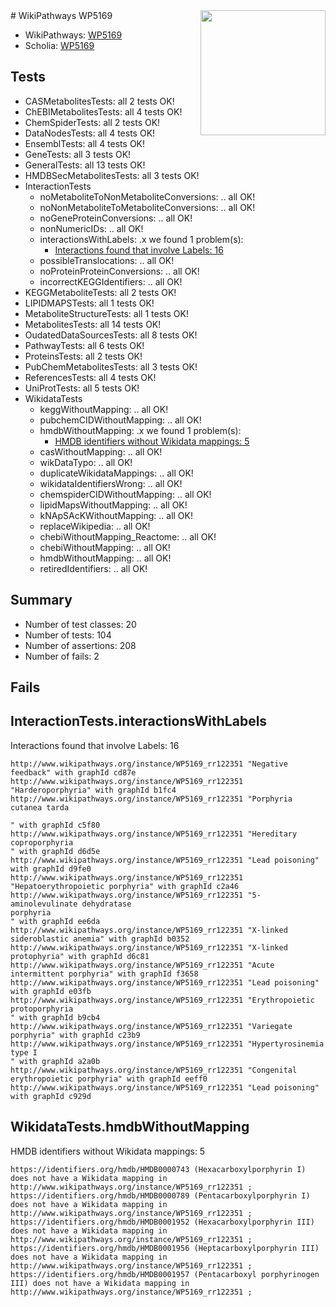 <img style="float: right; width: 200px" src="https://upload.wikimedia.org/wikipedia/commons/thumb/8/83/Wplogo_with_text_500.png/640px-Wplogo_with_text_500.png" />
# WikiPathways WP5169

* WikiPathways: [WP5169](https://wikipathways.org/pathways/WP5169)
* Scholia: [WP5169](https://scholia.toolforge.org/wikipathways/WP5169)
## Tests
* CASMetabolitesTests: all 2 tests OK!
* ChEBIMetabolitesTests: all 4 tests OK!
* ChemSpiderTests: all 2 tests OK!
* DataNodesTests: all 4 tests OK!
* EnsemblTests: all 4 tests OK!
* GeneTests: all 3 tests OK!
* GeneralTests: all 13 tests OK!
* HMDBSecMetabolitesTests: all 3 tests OK!
* InteractionTests
    * noMetaboliteToNonMetaboliteConversions: .. all OK!
    * noNonMetaboliteToMetaboliteConversions: .. all OK!
    * noGeneProteinConversions: .. all OK!
    * nonNumericIDs: .. all OK!
    * interactionsWithLabels: .x we found 1 problem(s):
        * [Interactions found that involve Labels: 16](#fe97a8be)
    * possibleTranslocations: .. all OK!
    * noProteinProteinConversions: .. all OK!
    * incorrectKEGGIdentifiers: .. all OK!
* KEGGMetaboliteTests: all 2 tests OK!
* LIPIDMAPSTests: all 1 tests OK!
* MetaboliteStructureTests: all 1 tests OK!
* MetabolitesTests: all 14 tests OK!
* OudatedDataSourcesTests: all 8 tests OK!
* PathwayTests: all 6 tests OK!
* ProteinsTests: all 2 tests OK!
* PubChemMetabolitesTests: all 3 tests OK!
* ReferencesTests: all 4 tests OK!
* UniProtTests: all 5 tests OK!
* WikidataTests
    * keggWithoutMapping: .. all OK!
    * pubchemCIDWithoutMapping: .. all OK!
    * hmdbWithoutMapping: .x we found 1 problem(s):
        * [HMDB identifiers without Wikidata mappings: 5](#8860e69f)
    * casWithoutMapping: .. all OK!
    * wikDataTypo: .. all OK!
    * duplicateWikidataMappings: .. all OK!
    * wikidataIdentifiersWrong: .. all OK!
    * chemspiderCIDWithoutMapping: .. all OK!
    * lipidMapsWithoutMapping: .. all OK!
    * kNApSAcKWithoutMapping: .. all OK!
    * replaceWikipedia: .. all OK!
    * chebiWithoutMapping_Reactome: .. all OK!
    * chebiWithoutMapping: .. all OK!
    * hmdbWithoutMapping: .. all OK!
    * retiredIdentifiers: .. all OK!


## Summary

* Number of test classes: 20
* Number of tests: 104
* Number of assertions: 208
* Number of fails: 2

## Fails

<a name="fe97a8be" />

## InteractionTests.interactionsWithLabels

Interactions found that involve Labels: 16
```
http://www.wikipathways.org/instance/WP5169_rr122351 "Negative feedback" with graphId cd87e
http://www.wikipathways.org/instance/WP5169_rr122351 "Harderoporphyria" with graphId b1fc4
http://www.wikipathways.org/instance/WP5169_rr122351 "Porphyria cutanea tarda

" with graphId c5f80
http://www.wikipathways.org/instance/WP5169_rr122351 "Hereditary coproporphyria
" with graphId d6d5e
http://www.wikipathways.org/instance/WP5169_rr122351 "Lead poisoning" with graphId d9fe0
http://www.wikipathways.org/instance/WP5169_rr122351 "Hepatoerythropoietic porphyria" with graphId c2a46
http://www.wikipathways.org/instance/WP5169_rr122351 "5-aminolevulinate dehydratase 
porphyria
" with graphId ee6da
http://www.wikipathways.org/instance/WP5169_rr122351 "X-linked sideroblastic anemia" with graphId b0352
http://www.wikipathways.org/instance/WP5169_rr122351 "X-linked protophyria" with graphId d6c81
http://www.wikipathways.org/instance/WP5169_rr122351 "Acute intermittent porphyria" with graphId f3658
http://www.wikipathways.org/instance/WP5169_rr122351 "Lead poisoning" with graphId e03fb
http://www.wikipathways.org/instance/WP5169_rr122351 "Erythropoietic protoporphyria
" with graphId b9cb4
http://www.wikipathways.org/instance/WP5169_rr122351 "Variegate porphyria" with graphId c23b9
http://www.wikipathways.org/instance/WP5169_rr122351 "Hypertyrosinemia type I
" with graphId a2a0b
http://www.wikipathways.org/instance/WP5169_rr122351 "Congenital erythropoietic porphyria" with graphId eeff0
http://www.wikipathways.org/instance/WP5169_rr122351 "Lead poisoning" with graphId c929d
```

<a name="8860e69f" />

## WikidataTests.hmdbWithoutMapping

HMDB identifiers without Wikidata mappings: 5
```
https://identifiers.org/hmdb/HMDB0000743 (Hexacarboxylporphyrin I) does not have a Wikidata mapping in http://www.wikipathways.org/instance/WP5169_rr122351 ; 
https://identifiers.org/hmdb/HMDB0000789 (Pentacarboxylporphyrin I) does not have a Wikidata mapping in http://www.wikipathways.org/instance/WP5169_rr122351 ; 
https://identifiers.org/hmdb/HMDB0001952 (Hexacarboxylporphyrin III) does not have a Wikidata mapping in http://www.wikipathways.org/instance/WP5169_rr122351 ; 
https://identifiers.org/hmdb/HMDB0001956 (Heptacarboxylporphyrin III) does not have a Wikidata mapping in http://www.wikipathways.org/instance/WP5169_rr122351 ; 
https://identifiers.org/hmdb/HMDB0001957 (Pentacarboxyl porphyrinogen III) does not have a Wikidata mapping in http://www.wikipathways.org/instance/WP5169_rr122351 ; 
```

